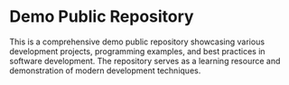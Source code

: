 # Demo Public Repository

This is a comprehensive demo public repository showcasing various development projects, programming examples, and best practices in software development. The repository serves as a learning resource and demonstration of modern development techniques.

